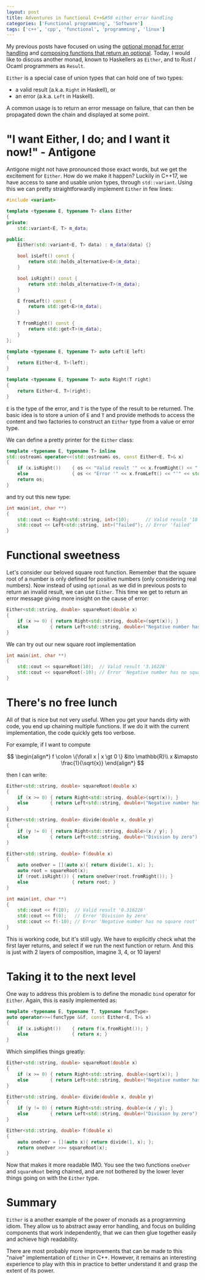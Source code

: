 ```yaml
---
layout: post
title: Adventures in functional C++&#58 either error handling
categories: ['Functional programming', 'Software']
tags: ['c++', 'cpp', 'functional', 'programming', 'linux']
---
```


<script type="text/javascript" async
  src="https://cdn.mathjax.org/mathjax/latest/MathJax.js?config=TeX-MML-AM_CHTML">
</script>

My previous posts have focused on using the [optional monad for error handling](/functional%20programming/software/2018/01/22/functional-cpp-adventures-optional/) and [composing functions that return an optional](/functional%20programming/software/2018/02/03/functional-cpp-adventures-function-composition-on-steroids/).
Today, I would like to discuss another monad, known to Haskellers as `Either`, and to Rust / Ocaml programmers as `Result`.

`Either` is a special case of union types that can hold one of two types:

- a valid result (a.k.a. `Right` in Haskell), or
- an error (a.k.a. `Left` in Haskell).

A common usage is to return an error message on failure, that can then be propagated down the chain and displayed at some point.

# "I want Either, I do; and I want it now!" - Antigone

Antigone might not have pronounced those exact words, but we get the excitement for `Either`.
How do we make it happen?
Luckily in C++17, we have access to sane and usable union types, through `std::variant`.
Using this we can pretty straightforwardly implement `Either` in few lines:

```cpp
#include <variant>

template <typename E, typename T> class Either
{
private:
    std::variant<E, T> m_data;

public:
    Either(std::variant<E, T> data) : m_data(data) {}

    bool isLeft() const {
        return std::holds_alternative<E>(m_data);
    }

    bool isRight() const {
        return std::holds_alternative<T>(m_data);
    }

    E fromLeft() const {
        return std::get<E>(m_data);
    }

    T fromRight() const {
        return std::get<T>(m_data);
    }
};

template <typename E, typename T> auto Left(E left)
{
    return Either<E, T>(left);
}

template <typename E, typename T> auto Right(T right)
{
    return Either<E, T>(right);
}
```

`E` is the type of the error, and `T` is the type of the result to be returned.
The basic idea is to store a union of `E` and `T` and provide methods to access the content and two factories to construct an `Either` type from a value or error type.

We can define a pretty printer for the `Either` class:

```cpp
template <typename E, typename T> inline
std::ostream& operator<<(std::ostream& os, const Either<E, T>& x)
{
    if (x.isRight())    { os << "Valid result '" << x.fromRight() << "'" << std::endl; }
    else                { os << "Error '" << x.fromLeft() << "'" << std::endl; }
    return os;
}
```

and try out this new type:

```cpp
int main(int, char **)
{
    std::cout << Right<std::string, int>(10);      // Valid result '10'
    std::cout << Left<std::string, int>("failed"); // Error 'failed'
}
```

# Functional sweetness

Let's consider our beloved square root function.
Remember that the square root of a number is only defined for positive numbers (only considering real numbers).
Now instead of using `optional` as we did in previous posts to return an invalid result, we can use `Either`.
This time we get to return an error message giving more insight on the cause of error:

```cpp
Either<std::string, double> squareRoot(double x)
{
    if (x >= 0) { return Right<std::string, double>(sqrt(x)); }
    else        { return Left<std::string, double>("Negative number has no square root"); }
}
```

We can try out our new square root implementation

```cpp
int main(int, char **)
{
    std::cout << squareRoot(10);  // Valid result '3.16228'
    std::cout << squareRoot(-10); // Error 'Negative number has no square root'
}
```

# There's no free lunch

All of that is nice but not very useful.
When you get your hands dirty with code, you end up chaining multiple functions.
If we do it with the current implementation, the code quickly gets too verbose.

For example, if I want to compute

$$
\begin{align*}
  f \colon \{\forall x | x \gt 0 \} &\to \mathbb{R}\\
  x &\mapsto \frac{1}{\sqrt{x}}
\end{align*}
$$

then I can write:

```cpp
Either<std::string, double> squareRoot(double x)
{
    if (x >= 0) { return Right<std::string, double>(sqrt(x)); }
    else        { return Left<std::string, double>("Negative number has no square root"); }
}

Either<std::string, double> divide(double x, double y)
{
    if (y != 0) { return Right<std::string, double>(x / y); }
    else        { return Left<std::string, double>("Division by zero"); }
}

Either<std::string, double> f(double x)
{
    auto oneOver = [](auto x){ return divide(1, x); };
    auto root = squareRoot(x);
    if (root.isRight()) { return oneOver(root.fromRight()); }
    else                { return root; }
}

int main(int, char **)
{
    std::cout << f(10);  // Valid result '0.316228'
    std::cout << f(0);   // Error 'Division by zero'
    std::cout << f(-10); // Error 'Negative number has no square root'
}
```

This is working code, but it's still ugly.
We have to explicitly check what the first layer returns, and select if we run the next function or return.
And this is just with 2 layers of composition, imagine 3, 4, or 10 layers!

# Taking it to the next level

One way to address this problem is to define the monadic `bind` operator for `Either`.
Again, this is easily implemented as:

```cpp
template <typename E, typename T, typename funcType>
auto operator>>=(funcType &&f, const Either<E, T>& x)
{
    if (x.isRight())    { return f(x.fromRight()); }
    else                { return x; }
}
```

Which simplifies things greatly:

```cpp
Either<std::string, double> squareRoot(double x)
{
    if (x >= 0) { return Right<std::string, double>(sqrt(x)); }
    else        { return Left<std::string, double>("Negative number has no square root"); }
}

Either<std::string, double> divide(double x, double y)
{
    if (y != 0) { return Right<std::string, double>(x / y); }
    else        { return Left<std::string, double>("Division by zero"); }
}

Either<std::string, double> f(double x)
{
    auto oneOver = [](auto x){ return divide(1, x); };
    return oneOver >>= squareRoot(x);
}
```

Now that makes it more readable IMO.
You see the two functions `oneOver` and `squareRoot` being chained, and are not bothered by the lower lever things going on with the `Either` type.

# Summary

`Either` is a another example of the power of monads as a programming idiom.
They allow us to abstract away error handling, and focus on building components that work independently, that we can then glue together easily and achieve high readability.

There are most probably more improvements that can be made to this "naive" implementation of `Either` in C++.
However, it remains an interesting experience to play with this in practice to better understand it and grasp the extent of its power.

